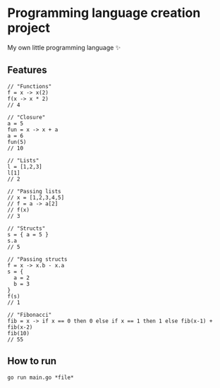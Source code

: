 # Programming language creation project
My own little programming language :sparkles:

## Features

```
// "Functions"
f = x -> x(2)
f(x -> x * 2)
// 4

// "Closure"
a = 5
fun = x -> x + a
a = 6
fun(5)
// 10

// "Lists"
l = [1,2,3]
l[1]
// 2

// "Passing lists
// x = [1,2,3,4,5]
// f = a -> a[2]
// f(x)
// 3

// "Structs"
s = { a = 5 }
s.a
// 5

// "Passing structs
f = x -> x.b - x.a
s = {
  a = 2
  b = 3
}
f(s)
// 1

// "Fibonacci"
fib = x -> if x == 0 then 0 else if x == 1 then 1 else fib(x-1) + fib(x-2)
fib(10)
// 55
```

## How to run
```
go run main.go *file*
```
